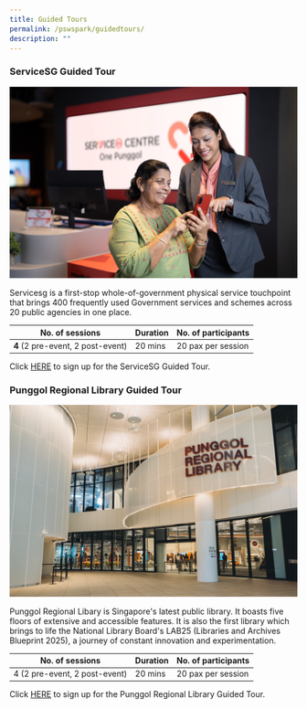 ```yaml
---
title: Guided Tours
permalink: /pswspark/guidedtours/
description: ""
---
```

###  ServiceSG Guided Tour   
![](/images/microsoftteams-image%20(10).png)

Servicesg is a first-stop whole-of-government physical service touchpoint that brings 400 frequently used Government services and schemes across 20 public agencies in one place.



| No. of sessions | Duration | No. of participants |
| -------- | -------- | -------- |
| **4** (2 pre-event, 2 post-event)| 20 mins     | 20 pax per session    |

Click [HERE](https://www.gevme.com/public-service-week-2023-43276652) to sign up for the ServiceSG Guided Tour.

###  Punggol Regional Library Guided Tour   
![](/images/punggol%20regional%20library.png)

Punggol Regional Libary is Singapore's latest public library. It boasts five floors of extensive and accessible features. It is also the first library which brings to life the National Library Board's LAB25 (Libraries and Archives Blueprint 2025), a journey of constant innovation and experimentation.


| No. of sessions | Duration | No. of participants |
| -------- | -------- | -------- |
| 4 (2 pre-event, 2 post-event)     | 20 mins     | 20 pax per session     |


Click [HERE](https://www.gevme.com/public-service-week-2023-43276652) to sign up for the Punggol Regional Library Guided Tour.